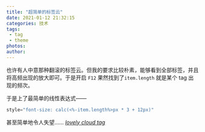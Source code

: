 ```yaml
---
title: "超简单的标签云"
date: 2021-01-12 21:32:15
categories: 技术
tags:
 - tag
 - theme
photos:
author:
---
```


也许有人中意那种翻滚的标签云。但我的要求比较朴素，能够看到全部标签，并且将高频出现的放大即可。于是开启 `F12` 果然找到了`item.length` 就是某个 tag 出现的频次。

于是上了最简单的线性表达式——

```js
style="font-size: calc(<%-item.length%>px * 3 + 12px)"
```

甚至简单地令人失望……
<a class="link-item" title="Tags" href="/tag">
<i class="iconfont icon-tags">lovely cloud tag</i>
</a>